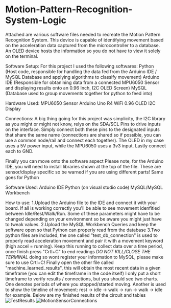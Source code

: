 # Motion-Pattern-Recognition-System-Logic
Attached are various software files needed to recreate the Motion Pattern Recognition System. This device is capable of identifying movement based on the acceleration data captured from the microcontroller to a database. An OLED device hosts the information so you do not have to view it solely on the terminal.

Software Setup:
For this project I used the following softwares:
Python (Host code, responsible for handling the data fed from the Arduino IDE / MySQL Database and applying algorithms to classify movement)
Arduino IDE (Responsible for obtanining data from a connected MPU6050 Sensor and displaying results onto an 0.96 Inch, I2C OLED Screen)
MySQL (Database used to group movements together for python to feed into)

Hardware Used:
MPU6050 Sensor
Arduino Uno R4 WiFi
0.96 OLED I2C Display

Connections:
A big thing going for this project was simplicity, the I2C library as you might or might not know, relys on the SDA/SCL Pins to drive inputs on the interface. Simply connect both these pins to the designated inputs that share the same name (connections are shared so if possible, you can use a common node/rail and connect each together). The OLED in my case uses a 5V power input, while the MPU6050 uses a 3v3 input. Lastly connect each to GND.

Finally you can move onto the software aspect
Please note, for the Arduino IDE, you will need to install libraries shown at the top of the file. These are sensor/display specific so be warned if you are using different parts!
Same goes for Python

Software Used:
Arduino IDE
Python (on visual studio code)
MySQL/MySQL Workbench

How to use:
1.Upload the Arduino file to the IDE and connect it with your board. If all is working correctly you'll be able to see movement idenfitied between Idle/Rest/Walk/Run. Some of these parameters might have to be changed depending on your environment so be aware you might just have to tweak values.
2.Upload the MySQL Workbench Queries and keep the software open so that Python can properly read from the database
3.Two python files are included, the one called "test_db_connection" is used to properly read acceleration movement and pair it with a movement keyword (high accel = running). Keep this running to collect data over a time period, once finish press "Crtl+C" to end readings *DO NOT KILL/CLOSE THE TERMINAL* doing so wont register your information to MySQL, please make sure to use Crtl+C!
Finally open the other file called "machine_learned_results", this will obtain the most recent data in a given timeframe (you can edit the timeframe in the code itself) I only put a short timeframe to verify results / connections, but you should see two charts. One denotes periods of where you stopped/started moving. Another is used to show the timeline of movement: rest -> idle -> walk -> run -> walk -> idle for example.
Below are my finished results of the circuit and tables
![TestResults](https://github.com/user-attachments/assets/e2a3c068-3f49-4eb7-aa4b-1b1bfa8500fd)
![MotionSensorConnections](https://github.com/user-attachments/assets/d9954b19-35fb-4762-bb29-dca3d2a841fd)


